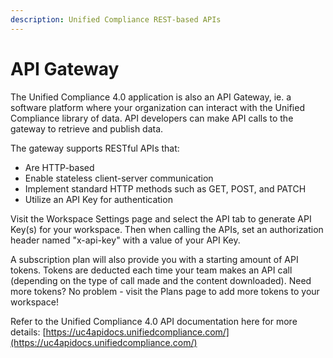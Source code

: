 ```yaml
---
description: Unified Compliance REST-based APIs
---
```


# API Gateway

The Unified Compliance 4.0 application is also an API Gateway, ie. a software platform where your organization can interact with the Unified Compliance library of data. API developers can make API calls to the gateway to retrieve and publish data.

The gateway supports RESTful APIs that:

* Are HTTP-based
* Enable stateless client-server communication
* Implement standard HTTP methods such as GET, POST, and PATCH
* Utilize an API Key for authentication

Visit the Workspace Settings page and select the API tab to generate API Key(s) for your workspace.  Then when calling the APIs, set an authorization header named "x-api-key" with a value of your API Key.

A subscription plan will also provide you with a starting amount of API tokens. Tokens are deducted each time your team makes an API call (depending on the type of call made and the content downloaded).  Need more tokens? No problem - visit the Plans page to add more tokens to your workspace!

Refer to the Unified Compliance 4.0 API documentation here for more details:  [https://uc4apidocs.unifiedcompliance.com/](https://uc4apidocs.unifiedcompliance.com/)
